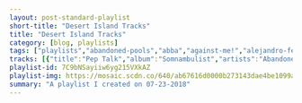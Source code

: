 ```yaml
---
layout: post-standard-playlist
short-title: "Desert Island Tracks"
title: "Desert Island Tracks"
category: [blog, playlists]
tags: ["playlists","abandoned-pools","abba","against-me!","alejandro-fernández","animal-collective","arcade-fire","artie-shaw","the-babies","bad-religion","beach-house","beach-slang","beach-slang","the-beatles","ben-kweller","benjamin-booker","benny-goodman-quartet,-irving-mills,-will-hudson,-eddie-delange","bert-&-ernie","best-coast","beulah","big-sean","billy-joel","billy-may","the-black-keys","blink-182","bloodhound-gang","boats","bob-dylan","bobby-\"blue\"-bland","box-car-racer","brand-new","built-to-spill","built-to-spill","calexico","chin-up-chin-up","chuck-berry","the-clash","cookie-monster","the-corries","counting-crows","courtney-barnett","the-cure","cursive","cymbals-eat-guitars","dashboard-confessional","dave-van-ronk","david-bowie,-ken-scott","the-decemberists","devo","the-distillers","dj-sorama","doug-cloud-&-county-line","drake","dry-the-river","the-dubliners","eef-barzelay","elliott-smith","elliott-smith","elvis-depressedly","eminem","erik-satie,-klara-kormendi","ernie","everclear","everything-everything","explosions-in-the-sky","the-faint","fall-out-boy","fats-waller","faul-&-wad-ad,-pnau","the-features","fleet-foxes","four-star-mary","the-futureheads","the-get-up-kids","glass-animals","green-day","grizzly-bear","gustav-holst,-los-angeles-philharmonic,-zubin-mehta","guster","the-head-and-the-heart","healey-willan,-choir-of-jesus-college,-cambridge,-mark-williams","human-highway","ida-maria","iggy-pop","into-it.-over-it.","iron-&-wine","islands","islands","j-mascis","jake-bugg","james-brown","james-brown","jank","jeff-rosenstock","jeffrey-lewis,-jack-lewis,-anders-griffen","jenny-lewis","jimmy-eat-world","jimmy-eat-world","joel-mcneely,-royal-scottish-national-orchestra-and-chorus","john-denver","john-wasson","judy-collins","kevin-devine","kid-dynamite","lagwagon","limp-bizkit","less-than-jake","less-than-jake","less-than-jake","the-long-winters","louis-prima","louis-xiv","louise-attaque","mac-demarco","macklemore-&-ryan-lewis","mae","mae","mae","the-mars-volta","the-mars-volta","marty-robbins","matt-and-kim","matt-pond-pa","matt-pond-pa","maurice-ravel,-quatuor-ysaÿe","mazzy-star","mc-zulu,-dub-gabriel","the-mellomen","michael-fassbender,-the-soronprfbs,-stephen-rennicks","the-middle-east","the-mighty-mighty-bosstones","miike-snow","misfits","mock-orange","mock-orange","mock-orange","motion-city-soundtrack","motion-city-soundtrack","motion-city-soundtrack","muse","nada-surf","nada-surf","nat-king-cole","the-national","neutral-milk-hotel","new-found-glory","new-found-glory","new-found-glory","new-found-glory","new-found-glory","noah-and-the-whale","nofx","nofx","now-it's-overhead","nyles-lannon","the-octopus-project","of-montreal","the-offspring","parquet-courts","parquet-courts","paul-simon","paul-simon,-ladysmith-black-mambazo","paws","pedro-the-lion","peter,-paul-and-mary","peter,-paul-and-mary","phoenix","phoenix","pinback","pinback","pixies","the-police","radical-face","ramones","rancid","ratatat","release-the-sunbird","ricky-nelson","rilo-kiley","rilo-kiley","rise-against","rise-against","roger-miller","saves-the-day","sea-wolf","sharon-jones-&-the-dap-kings","simon-&-garfunkel","skee-lo","slayer","sleeping-bag","the-smiths","solos","someone-still-loves-you-boris-yeltsin","someone-still-loves-you-boris-yeltsin","the-sonics","sorority-noise","starlight-mints","steeleye-span","streetlight-manifesto","the-streets","the-subways","sufjan-stevens","sum-41","sun-kil-moon","the-thermals","the-thermals","third-eye-blind","third-eye-blind","thomas-tallis,-andrew-fletcher,-ex-cathedra,-jeffrey-skidmore","thomas-tomkins,-choir-of-clare-college,-cambridge,-timothy-brown","tycho","tyler,-the-creator,-hodgy","vampire-weekend","volcano!","the-war-on-drugs","wavves","yeah-yeah-yeahs","yellowcard","zeds-dead,-memorecks","ezra-furman","the-planet-smashers","voxtrot","shocking-blue"]
tracks: [{"title":"Pep Talk","album":"Somnambulist","artists":"Abandoned Pools"},{"title":"SOS","album":"Abba","artists":"ABBA"},{"title":"Transgender Dysphoria Blues","album":"Transgender Dysphoria Blues","artists":"Against Me!"},{"title":"Mátalas","album":"Niña Amada Mia","artists":"Alejandro Fernández"},{"title":"Brother Sport","album":"Merriweather Post Pavilion","artists":"Animal Collective"},{"title":"The Suburbs","album":"The Suburbs","artists":"Arcade Fire"},{"title":"Smoke Gets In You're Eyes","album":"Artie Shaw - Stardust","artists":"Artie Shaw"},{"title":"Mess Me Around","album":"Our House on the Hill","artists":"The Babies"},{"title":"Sorrow","album":"The Process Of Belief","artists":"Bad Religion"},{"title":"Lazuli","album":"Bloom","artists":"Beach House"},{"title":"Noisy Heaven [Quiet Slang]","album":"Everything Matters But No One Is Listening (Quiet Slang)","artists":"Beach Slang"},{"title":"Throwaways","album":"The Things We Do To Find People Who Feel Like Us","artists":"Beach Slang"},{"title":"The Word - Remastered 2009","album":"Rubber Soul (Remastered)","artists":"The Beatles"},{"title":"Commerce, TX","album":"Sha Sha","artists":"Ben Kweller"},{"title":"Violent Shiver","album":"Benjamin Booker","artists":"Benjamin Booker"},{"title":"Moonglow","album":"In Person","artists":"Benny Goodman Quartet, Irving Mills, Will Hudson, Eddie DeLange"},{"title":"Dance Myself to Sleep","album":"Sesame Street: Dreamytime Songs","artists":"Bert & Ernie"},{"title":"The Only Place","album":"The Only Place (Deluxe Edition)","artists":"Best Coast"},{"title":"Silver Lining","album":"The Coast Is Never Clear","artists":"Beulah"},{"title":"Paradise - Extended","album":"Dark Sky Paradise (Deluxe)","artists":"Big Sean"},{"title":"Sleeping With the Television On","album":"Glass Houses","artists":"Billy Joel"},{"title":"Lover (Gene Krupa Version)","album":"Swing Era Plus No. 3 - Cd016","artists":"Billy May"},{"title":"All Hands Against His Own","album":"Rubber Factory","artists":"The Black Keys"},{"title":"Cynical","album":"California (Deluxe Edition)","artists":"blink-182"},{"title":"M+M's","album":"Cheshire Cat","artists":"blink-182"},{"title":"Foxtrot Uniform Charlie Kilo","album":"Hefty Fine","artists":"Bloodhound Gang"},{"title":"Haircuts For Everybody","album":"Cannonballs, Cannonballs","artists":"Boats"},{"title":"Highway 61 Revisited","album":"Highway 61 Revisited","artists":"Bob Dylan"},{"title":"Stormy Monday Blues - Single Version (Stereo)","album":"Best Of Bobby Bland: 20th Century Masters: The Millennium Collection","artists":"Bobby \"Blue\" Bland"},{"title":"Tiny Voices","album":"Box Car Racer","artists":"Box Car Racer"},{"title":"The Boy Who Blocked His Own Shot","album":"Deja Entendu","artists":"Brand New"},{"title":"Liar","album":"You In Reverse (U.S. Version)","artists":"Built To Spill"},{"title":"Living Zoo","album":"Untethered Moon","artists":"Built To Spill"},{"title":"Bisbee Blue","album":"Garden Ruin","artists":"Calexico"},{"title":"This Harness Can't Ride Anything","album":"This Harness Can't Ride Anything","artists":"Chin Up Chin Up"},{"title":"Down The Road A Piece - Stereo Remix","album":"You Never Can Tell: His Complete Chess Recordings 1960 -1966","artists":"Chuck Berry"},{"title":"London Calling - Remastered","album":"London Calling (Remastered)","artists":"The Clash"},{"title":"If Moon Was Cookie","album":"Sesame Street: Dreamytime Songs","artists":"Cookie Monster"},{"title":"Shoals Of Herring","album":"People and Songs of the Sea","artists":"The Corries"},{"title":"A Long December","album":"Recovering The Satellites","artists":"Counting Crows"},{"title":"Hopefulessness","album":"Tell Me How You Really Feel","artists":"Courtney Barnett"},{"title":"Boys Don't Cry - Single Version","album":"Three Imaginary Boys (Deluxe Edition)","artists":"The Cure"},{"title":"Dorothy At Forty","album":"Happy Hollow","artists":"Cursive"},{"title":"Warning","album":"LOSE","artists":"Cymbals Eat Guitars"},{"title":"The Good Fight","album":"The Places You Have Come To Fear The Most","artists":"Dashboard Confessional"},{"title":"Hang Me, Oh Hang Me","album":"Inside Dave Van Ronk","artists":"Dave Van Ronk"},{"title":"Queen Bitch - 1999 Remastered Version","album":"Hunky Dory","artists":"David Bowie, Ken Scott"},{"title":"July, July!","album":"Castaways and Cutouts","artists":"The Decemberists"},{"title":"Whip It - 2009 Remaster","album":"Freedom Of Choice (Deluxe Remastered Edition)","artists":"DEVO"},{"title":"The Young Crazed Peeling","album":"Sing Sing Death House","artists":"The Distillers"},{"title":"Sorama Love","album":"Trebla LP","artists":"DJ Sorama"},{"title":"Come Back Little Darlin'","album":"Appalachian Rain","artists":"Doug Cloud & County Line"},{"title":"10 Bands","album":"If You're Reading This It's Too Late","artists":"Drake"},{"title":"History Book - Acoustic","album":"Shallow Bed (Acoustic)","artists":"Dry the River"},{"title":"Seven Drunken Nights","album":"Seven Drunken Nights","artists":"The Dubliners"},{"title":"Lose BIg","album":"Lose Big","artists":"Eef Barzelay"},{"title":"Condor Ave","album":"Roman Candle","artists":"Elliott Smith"},{"title":"King's Crossing","album":"From A Basement On The Hill","artists":"Elliott Smith"},{"title":"Wastes of Time","album":"New Alhambra","artists":"Elvis Depressedly"},{"title":"Role Model","album":"The Slim Shady LP","artists":"Eminem"},{"title":"Gnossienne No.1: Lent","album":"Satie: Piano Works (Selection)","artists":"Erik Satie, Klara Kormendi"},{"title":"I Don't Want to Live on the Moon","album":"Sesame Street: Platinum All-Time Favorites","artists":"Ernie"},{"title":"So Much for the Afterglow","album":"So Much For The Afterglow","artists":"Everclear"},{"title":"Desire","album":"A Fever Dream","artists":"Everything Everything"},{"title":"Your Hand In Mine","album":"The Earth Is Not a Cold Dead Place","artists":"Explosions In The Sky"},{"title":"Posed To Death","album":"Danse Macabre","artists":"The Faint"},{"title":"Sending Postcards from a Plane Crash (Wish You Were Here)","album":"Take This To Your Grave","artists":"Fall Out Boy"},{"title":"Ain't Misbehavin","album":"1934-1943 - Ain't Misbehavin","artists":"Fats Waller"},{"title":"Changes","album":"Changes","artists":"Faul & Wad Ad, PNAU"},{"title":"Kids","album":"Wilderness","artists":"The Features"},{"title":"Helplessness Blues","album":"Helplessness Blues","artists":"Fleet Foxes"},{"title":"Pain","album":"Four Star Mary","artists":"Four Star Mary"},{"title":"Hounds of Love","album":"The Futureheads (UK Formats)","artists":"The Futureheads"},{"title":"Overdue","album":"On A Wire","artists":"The Get Up Kids"},{"title":"Gooey","album":"ZABA","artists":"Glass Animals"},{"title":"She","album":"Dookie","artists":"Green Day"},{"title":"Mourning Sound","album":"Painted Ruins","artists":"Grizzly Bear"},{"title":"The Planets, Op. 32: IV. Jupiter, the Bringer of Jollity","album":"Holst - The Planets and Beyond","artists":"Gustav Holst, Los Angeles Philharmonic, Zubin Mehta"},{"title":"I Hope Tomorrow Is Like Today","album":"Keep It Together","artists":"Guster"},{"title":"Rivers and Roads","album":"The Head and the Heart","artists":"The Head And The Heart"},{"title":"Rise Up My Love","album":"My Beloved's Voice: Sacred Songs of Love","artists":"Healey Willan, Choir of Jesus College, Cambridge, Mark Williams"},{"title":"The Sound","album":"Moody Motorcycle","artists":"Human Highway"},{"title":"Oh My God","album":"Fortress 'round My Heart (Deluxe Edition)","artists":"Ida Maria"},{"title":"The Passenger","album":"Lust For Life","artists":"Iggy Pop"},{"title":"Cambridge, MA","album":"Twelve Towns","artists":"Into It. Over It."},{"title":"Naked As We Came","album":"Our Endless Numbered Days","artists":"Iron & Wine"},{"title":"Rough Gem","album":"Return to the Sea","artists":"Islands"},{"title":"Vapours","album":"Vapours","artists":"Islands"},{"title":"Me Again","album":"Tied to a Star","artists":"J Mascis"},{"title":"Lightning Bolt","album":"Jake Bugg","artists":"Jake Bugg"},{"title":"The Little Groove Maker Me (Part 1)","album":"It's A Mother","artists":"James Brown"},{"title":"The Little Groove Maker Me (Part 2)","album":"It's A Mother","artists":"James Brown"},{"title":"Chunk (Cool Enuff)","album":"Versace Summer","artists":"Jank"},{"title":"The Trash the Trash the Trash","album":"I Look Like Shit","artists":"Jeff Rosenstock"},{"title":"Back When I Was 4","album":"It's the Ones Who've Cracked That the Light Shines Through","artists":"Jeffrey Lewis, Jack Lewis, Anders Griffen"},{"title":"Acid Tongue","album":"Acid Tongue","artists":"Jenny Lewis"},{"title":"Get It Faster","album":"Bleed American","artists":"Jimmy Eat World"},{"title":"Love Never","album":"Surviving","artists":"Jimmy Eat World"},{"title":"Beggar's Canyon Chase","album":"Star Wars: Shadows Of The Empire (Original Score)","artists":"Joel McNeely, Royal Scottish National Orchestra and Chorus"},{"title":"Take Me Home, Country Roads - Original Version","album":"John Denver's Greatest Hits","artists":"John Denver"},{"title":"Caravan","album":"Whiplash (Original Motion Picture Soundtrack)","artists":"John Wasson"},{"title":"Suzanne","album":"The Very Best Of Judy Collins","artists":"Judy Collins"},{"title":"Both Ways","album":"We Are Who We've Always Been","artists":"Kevin Devine"},{"title":"Heart A Tact","album":"Cheap Shots, Youth Anthems","artists":"Kid Dynamite"},{"title":"E Dagger","album":"Blaze","artists":"Lagwagon"},{"title":"Bring It Back","album":"Gold Cobra","artists":"Limp Bizkit"},{"title":"All My Best Friends Are Metalheads","album":"Hello Rockview","artists":"Less Than Jake"},{"title":"Look What Happened","album":"Anthem","artists":"Less Than Jake"},{"title":"Plastic Cup Politics","album":"Anthem","artists":"Less Than Jake"},{"title":"It'll Be A Breeze","album":"When I Pretend To Fall","artists":"The Long Winters"},{"title":"Oh Marie","album":"The Very Best Of Las Vegas","artists":"Louis Prima"},{"title":"Louis XIV","album":"Louis XIV","artists":"Louis XIV"},{"title":"Amours","album":"Louise Attaque","artists":"Louise Attaque"},{"title":"Salad Days","album":"Salad Days","artists":"Mac DeMarco"},{"title":"Can't Hold Us - feat. Ray Dalton","album":"The Heist","artists":"Macklemore & Ryan Lewis"},{"title":"This Time Is The Last Time - Donnie Vs Reggie Mix","album":"Destination: B Sides","artists":"Mae"},{"title":"The Fisherman's Song (We All Need Love)","album":"(m) (a) (e)","artists":"Mae"},{"title":"The Fisherman Song (We All Need Love)","album":"(m)orning","artists":"Mae"},{"title":"Son et Lumiere","album":"Deloused in the Comatorium","artists":"The Mars Volta"},{"title":"Inertiatic Esp","album":"Deloused in the Comatorium","artists":"The Mars Volta"},{"title":"Big Iron","album":"Gunfighter Ballads And Trail Songs","artists":"Marty Robbins"},{"title":"Overexposed","album":"Lightning","artists":"Matt and Kim"},{"title":"Last Song","album":"Emblems","artists":"Matt Pond PA"},{"title":"So Much Trouble","album":"Several Arrows Later","artists":"Matt Pond PA"},{"title":"String Quartet In F Major, M.35: 2. Assez vif. Très rythmé","album":"Ravel/Debussy: String Quartets","artists":"Maurice Ravel, Quatuor Ysaÿe"},{"title":"Fade Into You","album":"So Tonight That I Might See","artists":"Mazzy Star"},{"title":"No Lies - Grodio Remix","album":"Outlaw Speakerbox (Anthology)","artists":"MC Zulu, Dub Gabriel"},{"title":"The Ballad of Davy Crockett - From \"Frontierland\"","album":"Fantastic Mr. Fox (Original Soundtrack)","artists":"The Mellomen"},{"title":"I Love You All","album":"Frank (Music and Songs from the Film)","artists":"Michael Fassbender, The Soronprfbs, Stephen Rennicks"},{"title":"Blood","album":"The Recordings of the Middle East","artists":"The Middle East"},{"title":"The Impression That I Get","album":"Let's Face It","artists":"The Mighty Mighty Bosstones"},{"title":"Genghis Khan","album":"iii","artists":"Miike Snow"},{"title":"Hybrid Moments","album":"Static Age","artists":"Misfits"},{"title":"Til the Morning","album":"Live in Brooklyn","artists":"Mock Orange"},{"title":"I Keep Saying So Long","album":"Mind Is Not Brain","artists":"Mock Orange"},{"title":"Mind Is Not Brain","album":"Mind Is Not Brain","artists":"Mock Orange"},{"title":"Everything Is Alright","album":"Commit This To Memory","artists":"Motion City Soundtrack"},{"title":"It Had To Be You","album":"Even If It Kills Me","artists":"Motion City Soundtrack"},{"title":"It's A Pleasure To Meet You","album":"Panic Stations","artists":"Motion City Soundtrack"},{"title":"Bliss","album":"Origin of Symmetry","artists":"Muse"},{"title":"Je T'Attendais","album":"B-Sides","artists":"Nada Surf"},{"title":"Blankest Year","album":"The Weight Is A Gift","artists":"Nada Surf"},{"title":"Straighten Up And Fly Right - Remastered","album":"The Unforgettable Nat King Cole (Remastered)","artists":"Nat King Cole"},{"title":"I Need My Girl","album":"Trouble Will Find Me","artists":"The National"},{"title":"King of Carrot Flowers Pt. 1","album":"In the Aeroplane Over the Sea","artists":"Neutral Milk Hotel"},{"title":"Intro (New Found Glory Album)","album":"Catalyst","artists":"New Found Glory"},{"title":"At Least I'm Known For Something","album":"Catalyst","artists":"New Found Glory"},{"title":"Familiar Landscapes","album":"Coming Home","artists":"New Found Glory"},{"title":"Persistent (Acoustic)","album":"Resurrection: Ascension","artists":"New Found Glory"},{"title":"Something I Call Personality","album":"Sticks and Stones","artists":"New Found Glory"},{"title":"5 Years Time","album":"Peaceful, The World Lays Me Down","artists":"Noah And The Whale"},{"title":"We Called It America","album":"Coaster","artists":"NOFX"},{"title":"Six Years on Dope","album":"First Ditch Effort","artists":"NOFX"},{"title":"A Little Consolation","album":"Fall Back Open","artists":"Now It's Overhead"},{"title":"The Nature of Things","album":"Chemical Friends","artists":"Nyles Lannon"},{"title":"Truck","album":"Hello, Avalanche","artists":"The Octopus Project"},{"title":"Nonpareil Of Favor","album":"Skeletal Lamping","artists":"of Montreal"},{"title":"Have You Ever","album":"Americana","artists":"The Offspring"},{"title":"Borrowed Time","album":"Light Up Gold + Tally All The Things That You Broke","artists":"Parquet Courts"},{"title":"Tenderness","album":"Wide Awake!","artists":"Parquet Courts"},{"title":"Diamonds on the Soles of Her Shoes","album":"Graceland (25th Anniversary Deluxe Edition)","artists":"Paul Simon"},{"title":"Homeless (with Ladysmith Black Mambazo)","album":"Graceland (25th Anniversary Deluxe Edition)","artists":"Paul Simon, Ladysmith Black Mambazo"},{"title":"Erreur Humaine","album":"Youth Culture Forever","artists":"PAWS"},{"title":"I Am Always the One Who Calls","album":"The Only Reason I Feel Secure (Remastered)","artists":"Pedro The Lion"},{"title":"If I Had a Hammer - 2004 Remaster","album":"The Very Best of Peter, Paul and Mary","artists":"Peter, Paul and Mary"},{"title":"For Lovin' Me - 2004 Remaster","album":"The Very Best of Peter, Paul and Mary","artists":"Peter, Paul and Mary"},{"title":"Sometimes in the Fall","album":"It's Never Been Like That (Deluxe Version)","artists":"Phoenix"},{"title":"Entertainment","album":"Bankrupt!","artists":"Phoenix"},{"title":"Concrete Seconds","album":"Blue Screen Life","artists":"Pinback"},{"title":"Proceed to Memory","album":"Information Retrieved","artists":"Pinback"},{"title":"Wave of Mutilation","album":"Doolittle","artists":"Pixies"},{"title":"So Lonely","album":"Message In A Box","artists":"The Police"},{"title":"Welcome Home, Son","album":"Ghost","artists":"Radical Face"},{"title":"Judy Is a Punk - 2016 Remaster","album":"Ramones (40th Anniversary Deluxe Edition; 2016 Remaster)","artists":"Ramones"},{"title":"Fall Back Down","album":"Indestructible","artists":"Rancid"},{"title":"Wildcat","album":"Classics","artists":"Ratatat"},{"title":"Always Like The Son","album":"Come Back To Us","artists":"Release The Sunbird"},{"title":"Lonesome Town","album":"Greatest Love Songs","artists":"Ricky Nelson"},{"title":"A Better Son/Daughter","album":"The Execution Of All Things","artists":"Rilo Kiley"},{"title":"Portions for Foxes","album":"More Adventurous (U.S. Release)","artists":"Rilo Kiley"},{"title":"Prayer Of The Refugee","album":"The Sufferer & The Witness","artists":"Rise Against"},{"title":"The Good Left Undone","album":"The Sufferer & The Witness","artists":"Rise Against"},{"title":"Chug-A-Lug - Single Version","album":"All Time Greatest Hits","artists":"Roger Miller"},{"title":"Tomorrow Too Late","album":"In Reverie","artists":"Saves The Day"},{"title":"Ram's Head","album":"Song Spells, No.1: Cedarsmoke","artists":"Sea Wolf"},{"title":"100 Days, 100 Nights","album":"100 Days, 100 Nights","artists":"Sharon Jones & The Dap-Kings"},{"title":"Wednesday Morning, 3 A.M.","album":"Wednesday Morning, 3 A.M.","artists":"Simon & Garfunkel"},{"title":"I Wish","album":"I Wish","artists":"Skee-Lo"},{"title":"Raining Blood","album":"Reign In Blood","artists":"Slayer"},{"title":"Women Of Your Life","album":"Women Of Your Life","artists":"Sleeping Bag"},{"title":"Girl Afraid - 2011 Remaster","album":"Louder Than Bombs","artists":"The Smiths"},{"title":"Carpe Diem","album":"Beast Of Both Worlds","artists":"SoloS"},{"title":"I Am Warm & Powerful","album":"Broom","artists":"Someone Still Loves You Boris Yeltsin"},{"title":"The Clod and the Pebble","album":"Tape Club","artists":"Someone Still Loves You Boris Yeltsin"},{"title":"Have Love Will Travel","album":"Here Are the Sonics","artists":"The Sonics"},{"title":"Using","album":"Joy, Departed","artists":"Sorority Noise"},{"title":"Submarine #3","album":"The Dream That Stuff Was Made Of","artists":"Starlight Mints"},{"title":"My Johnny Was a Shoemaker","album":"Hark! The Village Wait","artists":"Steeleye Span"},{"title":"We Will Fall Together","album":"Somewhere In The Between","artists":"Streetlight Manifesto"},{"title":"Empty Cans","album":"A Grand Don't Come for Free","artists":"The Streets"},{"title":"Rock & Roll Queen","album":"Young For Eternity","artists":"The Subways"},{"title":"Casimir Pulaski Day","album":"Illinois","artists":"Sufjan Stevens"},{"title":"Screaming Bloody Murder","album":"Screaming Bloody Murder","artists":"Sum 41"},{"title":"Glen Tipton","album":"Ghosts Of The Great Highway","artists":"Sun Kil Moon"},{"title":"A Pillar Of Salt","album":"The Body, The Blood, The Machine","artists":"The Thermals"},{"title":"Born To Kill","album":"Desperate Ground","artists":"The Thermals"},{"title":"Rites of Passage","album":"Dopamine","artists":"Third Eye Blind"},{"title":"How's It Going to Be","album":"Third Eye Blind","artists":"Third Eye Blind"},{"title":"If Ye Love Me","album":"A New Heaven : 1000 Years of Sacred Choral Music","artists":"Thomas Tallis, Andrew Fletcher, Ex Cathedra, Jeffrey Skidmore"},{"title":"Tomkins: When David Heard","album":"Tudor Anthems and Motets","artists":"Thomas Tomkins, Choir of Clare College, Cambridge, Timothy Brown"},{"title":"A Walk","album":"Dive","artists":"Tycho"},{"title":"Jamba (feat. Hodgy)","album":"Wolf","artists":"Tyler, The Creator, Hodgy"},{"title":"A-Punk","album":"Vampire Weekend","artists":"Vampire Weekend"},{"title":"Africa Just Wants To Have Fun","album":"Paperwork","artists":"volcano!"},{"title":"Red Eyes","album":"Lost In The Dream","artists":"The War On Drugs"},{"title":"Paranoid","album":"Afraid Of Heights","artists":"Wavves"},{"title":"Tick","album":"Fever To Tell","artists":"Yeah Yeah Yeahs"},{"title":"View From Heaven","album":"Ocean Avenue","artists":"Yellowcard"},{"title":"Collapse","album":"Somewhere Else","artists":"Zeds Dead, Memorecks"},{"title":"Restless Year","album":"Perpetual Motion People","artists":"Ezra Furman"},{"title":"Life of the Party","album":"Life of the Party","artists":"The Planet Smashers"},{"title":"The Start Of Something","album":"Raised By Wolves EP","artists":"Voxtrot"},{"title":"Send Me A Postcard","album":"Scorpio's Dance","artists":"Shocking Blue"}]
playlist-id: 7C9bNSayiiw6yg215VXkAZ
playlist-img: https://mosaic.scdn.co/640/ab67616d0000b273143dae4be1099aa311074db7ab67616d0000b273430c18fc4b6c45d5e989606dab67616d0000b2738e016a40166e77c7a240f9a5ab67616d0000b27392d0747a634fcc351c6ac3c2
summary: "A playlist I created on 07-23-2018"
---
```

